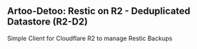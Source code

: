 ## Artoo-Detoo: Restic on R2 - Deduplicated Datastore (R2-D2)

Simple Client for Cloudflare R2 to manage Restic Backups
